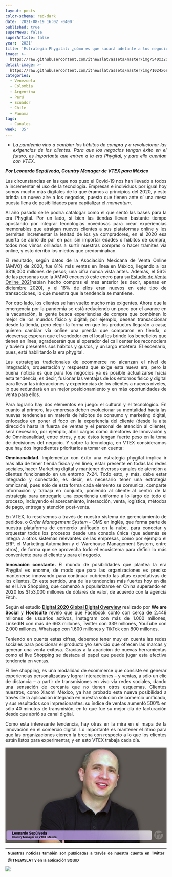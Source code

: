 ```yaml
---
layout: posts
color-schema: red-dark
date: '2021-08-19 16:02 -0400'
published: true
superNews: false
superArticle: false
year: '2021'
title: 'Estrategia Phygital: ¿cómo es que sacará adelante a los negocios?'
image: >-
  https://raw.githubusercontent.com/itnewslat/assets/master/img/540x320/Leonardo-Sepulveda-p.jpg
detail-image: >-
  https://raw.githubusercontent.com/itnewslat/assets/master/img/1024x680/Leonardo-Sepulveda-g.jpg
categories:
  - Venezuela
  - Colombia
  - Argentina
  - Perú
  - Ecuador
  - Chile
  - Panama
tags:
  - Canales
week: '35'
---
```

<ul style="list-style-type: disc; text-align: justify;">
	<li><em>La pandemia vino a cambiar los hábitos de compra y a revolucionar las exigencias de los clientes. Para que los negocios tengan éxito en el futuro, es importante que entren a la era Phygital, y para ello cuentan con VTEX.</em></li>
</ul>
<p style="text-align: justify;"><strong><em>Por Leonardo Sepúlveda, Country Manager de VTEX para México</em></strong></p>
<p style="text-align: justify;">Las circunstancias en las que nos puso el Covid-19 nos han llevado a todos a incrementar el uso de la tecnología. Empresas e individuos por igual hoy somos mucho más digitales de lo que éramos a principios del 2020, y esto brinda un nuevo aire a los negocios, puesto que tienen ante sí una mesa puesta llena de posibilidades para capitalizar el <em>momentum</em>.</p>
<p style="text-align: justify;">Al año pasado se le podría catalogar como el que sentó las bases para la era Phygital. Por un lado, si bien las tiendas llevan bastante tiempo apostando por integrar tecnologías novedosas para crear experiencias memorables que atraigan nuevos clientes a sus plataformas online y les permitan incrementar la lealtad de los ya compradores, en el 2020 esa puerta se abrió de par en par: sin importar edades o hábitos de compra, todos nos vimos orillados a surtir nuestras compras o hacer trámites vía online, y esto derribó los miedos que predominaban.</p>
<p style="text-align: justify;">El resultado, según datos de la Asociación Mexicana de Venta Online (AMVO) de 2020, fue 81% más ventas en línea en México, llegando a los $316,000 millones de pesos; una cifra nunca vista antes. Además, el 56% de las personas que la AMVO encuestó este enero para su <a href="https://www.amvo.org.mx/estudios/estudio-sobre-venta-online-en-mexico-2021/">Estudio de Venta Online 2021</a>habían hecho compras el mes anterior (es decir, apenas en diciembre 2020), y el 16% de ellos eran nuevos en este tipo de transacciones, lo que muestra que la tendencia se mantiene.</p>
<p style="text-align: justify;">Por otro lado, los clientes se han vuelto mucho más exigentes. Ahora que la emergencia por la pandemia se está reduciendo un poco por el avance en la vacunación, la gente busca experiencias de compra que combinen lo mejor de los mundos físico y digital; por ejemplo, desean transaccionar desde la tienda, pero elegir la forma en que los productos llegarán a casa; quieren cambiar vía online una prenda que compraron en tienda, o viceversa; esperan que el vendedor en el local les brinde los beneficios que tienen en línea; agradecerán que el operador del call center los reconociera y tuviera presentes sus hábitos y gustos, y un largo etcétera. El escenario, pues, está habilitando la era phygital.</p>
<p style="text-align: justify;">Las estrategias tradicionales de ecommerce no alcanzan el nivel de integración, orquestación y respuesta que exige esta nueva era, pero la buena noticia es que para los negocios ya es posible actualizarse hacia esta tendencia; es decir, fusionar las ventajas de los entornos físico y digital para llevar las interacciones y experiencias de los clientes a nuevos niveles, lo que redundará en un mejor posicionamiento y en más oportunidades de venta para ellos.</p>
<p style="text-align: justify;">Para lograrlo hay dos elementos en juego: el cultural y el tecnológico. En cuanto al primero, las empresas deben evolucionar su mentalidad hacia las nuevas tendencias en materia de hábitos de consumo y marketing digital, enfocados en poner el foco en la experiencia del cliente (desde la alta dirección hasta la fuerza de ventas y el personal de atención al cliente); será necesario, por ejemplo, abrir cargos como directores de Innovación y de Omnicanalidad, entre otros, y que éstos tengan fuerte peso en la toma de decisiones del negocio. Y sobre la tecnología, en VTEX consideramos que hay dos ingredientes prioritarios a tomar en cuenta:</p>
<p style="text-align: justify;"><strong>Omnicanalidad. </strong>Implementar con éxito una estrategia phygital implica ir más allá de tener tienda física y en línea, estar presente en todas las redes sociales, hacer Marketing digital y mantener diversos canales de atención a clientes funcionando en un entorno 7x24. Todo esto, y más, debe estar integrado y conectado, es decir, es necesario tener una estrategia omnicanal, pues sólo de esta forma cada elemento se comunica, comparte información y trabaja en conjunto, poniendo al cliente al centro de la estrategia para entregarle una experiencia uniforme a lo largo de todo el proceso, incluyendo el acercamiento, interacción, venta, logística, métodos de pago, entrega y atención post-venta.</p>
<p style="text-align: justify;">En VTEX, lo resolvemos a través de nuestro sistema de gerenciamiento de pedidos, o <em>Order Management System</em> - OMS en inglés, que forma parte de nuestra plataforma de comercio unificado en la nube, para conectar y orquestar todos los procesos desde una consola única (que además se integra a otros sistemas relevantes de las empresas, como por ejemplo el ERP, el Marketing Automation y el Warehouse Management System, entre otros), de forma que se aprovecha todo el ecosistema para definir lo más conveniente para el cliente y para el negocio.</p>
<p style="text-align: justify;"><strong>Innovación constante. </strong>El mundo de posibilidades que plantea la era Phygital es enorme, de modo que para las organizaciones es preciso mantenerse innovando para continuar cubriendo las altas expectativas de los clientes. En este sentido, una de las tendencias más fuertes hoy en día es el Live Shopping, que comenzó a popularizarse en China superando en 2020 los $153,000 millones de dólares de valor, de acuerdo con la agencia Fitch.</p>
<p style="text-align: justify;">Según el estudio <a href="https://www.agencialead.com/servicio/social-media-marketing/"><strong>Digital 2020 Global Digital Overview</strong></a> realizado por <strong>We are Social</strong> y <strong>Hootsuite</strong> reveló que que Facebook contó con cerca de 2.449 millones de usuarios activos, Instagram con más de 1.000 millones, LinkedIN con más de 663 millones, Twitter con 339 millones, YouTube con 2.000 millones, Whatsapp con 1.600 millones y TikTok con 800 millones.</p>
<p style="text-align: justify;">Teniendo en cuenta estas cifras, debemos tener muy en cuenta las redes sociales para posicionar el producto y/o servicio que ofrecen las marcas y generar una venta exitosa. Gracias a la aparición de nuevas herramientas como el live Shopping se destaca el papel que puede jugar esta efectiva tendencia en ventas.</p>
<p style="text-align: justify;">El live shopping, es una modalidad de ecommerce que consiste en generar experiencias personalizadas y lograr interacciones – y ventas, a sólo un clic de distancia – a partir de transmisiones en vivo vía redes sociales, dando una sensación de cercanía que no tienen otros esquemas. Clientes nuestros, como Xiaomi México, ya han probado esta nueva posibilidad a través de la aplicación integrada en nuestra solución de comercio unificado, y sus resultados son impresionantes: su índice de ventas aumentó 500% en sólo 40 minutos de transmisión, en lo que fue su mejor día de facturación desde que abrió su canal digital.</p>
<p style="text-align: justify;">Como esta interesante tendencia, hay otras en la mira en el mapa de la innovación en el comercio digital. Lo importante es mantener el ritmo para que las organizaciones cierren la brecha con respecto a lo que los clientes están listos para experimentar, y en esto VTEX trabaja cada día.</p>
<p style="text-align: justify;"></p>

![](https://raw.githubusercontent.com/itnewslat/assets/master/img/540x320/Leonardo-Sepulveda-p.jpg)

<table style="height: 42px;" width="569">
<tbody>
<tr>
<td style="text-align: justify;"><sub><strong>Nuestras noticias también son publicadas a través de nuestra cuenta en Twitter <a href="https://twitter.com/itnewslat?lang=es">@ITNEWSLAT</a> y en la aplicación <a href="https://squidapp.co/en/">SQUID</a></strong></sub></td>
</tr>
</tbody>
</table>

<img src="https://tracker.metricool.com/c3po.jpg?hash=56f88a41e39ab42c063cc51676587a04"/>
